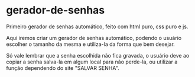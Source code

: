 # gerador-de-senhas
Primeiro gerador de senhas automático, feito com html puro, css puro e js.

Aqui iremos criar um gerador de senhas automático, podendo o usuário escolher o tamanho da mesma e utiliza-la da forma que bem desejar.

Só vale lembrar que a senha escolhida não fica gravada, o usuário deve ao copiar a senha salva-la em algum local para não perde-la, ou utilizar a função dependendo do site "SALVAR SENHA".
